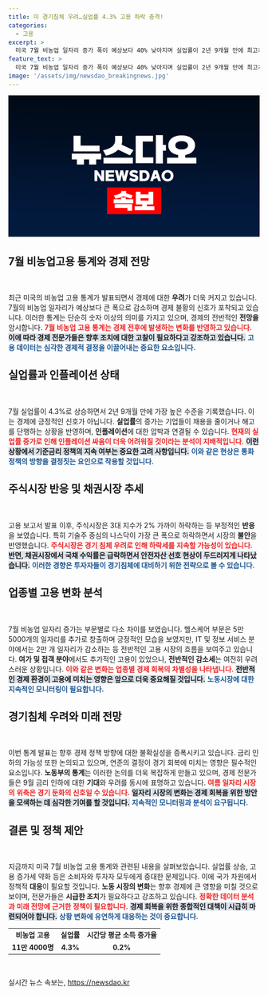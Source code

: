 ```yaml
---
title: 미 경기침체 우려…실업률 4.3% 고용 하락 충격!
categories:
  - 고용
excerpt: >
  미국 7월 비농업 일자리 증가 폭이 예상보다 40% 낮아지며 실업률이 2년 9개월 만에 최고치를 기록했다. 경기침체 우려가 커지는 가운데, 주식시장은 급락하고 채권은 안전 자산 선호로 반등하며 혼조세를 보이고 있다.
feature_text: >
  미국 7월 비농업 일자리 증가 폭이 예상보다 40% 낮아지며 실업률이 2년 9개월 만에 최고치를 기록했다. 경기침체 우려가 커지는 가운데, 주식시장은 급락하고 채권은 안전 자산 선호로 반등하며 혼조세를 보이고 있다.
image: '/assets/img/newsdao_breakingnews.jpg'
---
```


<p><img src="/assets/img/newsdao_breakingnews.jpg" alt="ranknews 속보" /></p>

<h2 data-ke-size="size26">7월 비농업고용 통계와 경제 전망</h2>

<p data-ke-size="size16">&nbsp;</p>

<p>최근 미국의 비농업 고용 통계가 발표되면서 경제에 대한 <b>우려</b>가 더욱 커지고 있습니다. 7월의 비농업 일자리가 예상보다 큰 폭으로 감소하며 경제 불황의 신호가 포착되고 있습니다. 이러한 통계는 단순히 숫자 이상의 의미를 가지고 있으며, 경제의 전반적인 <b>전망을</b> 암시합니다. <b><span style="color: #ee2323;">7월 비농업 고용 통계는 경제 전후에 발생하는 변화를 반영하고 있습니다.</span></b> <b><span style="background-color: #21538527;">이에 따라 경제 전문가들은 향후 조치에 대한 고찰이 필요하다고 강조하고 있습니다.</span></b> <b><span style="color: #1a5490;">고용 데이터는 심각한 경제적 결정을 이끌어내는 중요한 요소입니다.</span></b></p>

<h2 data-ke-size="size26">실업률과 인플레이션 상태</h2>

<p data-ke-size="size16">&nbsp;</p>

<p>7월 실업률이 4.3%로 상승하면서 2년 9개월 만에 가장 높은 수준을 기록했습니다. 이는 경제에 긍정적인 신호가 아닙니다. <b>실업률</b>의 증가는 기업들이 채용을 줄이거나 해고를 단행하는 상황을 반영하며, <b>인플레이션</b>에 대한 압박과 연결될 수 있습니다. <b><span style="color: #ee2323;">현재의 실업률 증가로 인해 인플레이션 싸움이 더욱 어려워질 것이라는 분석이 지배적입니다.</span></b> <b><span style="background-color: #21538527;">이런 상황에서 기준금리 정책의 지속 여부는 중요한 고려 사항입니다.</span></b> <b><span style="color: #1a5490;">이와 같은 현상은 통화정책의 방향을 결정짓는 요인으로 작용할 것입니다.</span></b></p>

<h2 data-ke-size="size26">주식시장 반응 및 채권시장 추세</h2>

<p data-ke-size="size16">&nbsp;</p>

<p>고용 보고서 발표 이후, 주식시장은 3대 지수가 2% 가까이 하락하는 등 부정적인 <b>반응</b>을 보였습니다. 특히 기술주 중심의 나스닥이 가장 큰 폭으로 하락하면서 시장의 <b>불안</b>을 반영했습니다. <b><span style="color: #ee2323;">주식시장은 경기 침체 우려로 인해 하락세를 지속할 가능성이 있습니다.</span></b> <b><span style="background-color: #21538527;">반면, 채권시장에서 국채 수익률은 급락하면서 안전자산 선호 현상이 두드러지게 나타났습니다.</span></b> <b><span style="color: #1a5490;">이러한 경향은 투자자들이 경기침체에 대비하기 위한 전략으로 볼 수 있습니다.</span></b></p>

<h2 data-ke-size="size26">업종별 고용 변화 분석</h2>

<p data-ke-size="size16">&nbsp;</p>

<p>7월 비농업 일자리 증가는 부문별로 다소 차이를 보였습니다. 헬스케어 부문은 5만 5000개의 일자리를 추가로 창출하며 긍정적인 모습을 보였지만, IT 및 정보 서비스 분야에서는 2만 개 일자리가 감소하는 등 전반적인 고용 시장의 흐름을 보여주고 있습니다. <b>여가 및 접객 분야</b>에서도 추가적인 고용이 있었으나, <b>전반적인 감소세</b>는 여전히 우려스러운 상황입니다. <b><span style="color: #ee2323;">이와 같은 변화는 업종별 경제 회복의 차별성을 나타냅니다.</span></b> <b><span style="background-color: #21538527;">전반적인 경제 환경이 고용에 미치는 영향은 앞으로 더욱 중요해질 것입니다.</span></b> <b><span style="color: #1a5490;">노동시장에 대한 지속적인 모니터링이 필요합니다.</span></b></p>

<h2 data-ke-size="size26">경기침체 우려와 미래 전망</h2>

<p data-ke-size="size16">&nbsp;</p>

<p>이번 통계 발표는 향후 경제 정책 방향에 대한 불확실성을 증폭시키고 있습니다. 금리 인하의 가능성 또한 논의되고 있으며, 연준의 결정이 경기 회복에 미치는 영향은 필수적인 요소입니다. <b>노동부의 통계</b>는 이러한 논의를 더욱 복잡하게 만들고 있으며, 경제 전문가들은 9월 금리 인하에 대한 <b>기대</b>와 우려를 동시에 표명하고 있습니다. <b><span style="color: #ee2323;">여름 일자리 시장의 위축은 경기 둔화의 신호일 수 있습니다.</span></b> <b><span style="background-color: #21538527;">일자리 시장의 변화는 경제 회복을 위한 방안을 모색하는 데 심각한 기여를 할 것입니다.</span></b> <b><span style="color: #1a5490;">지속적인 모니터링과 분석이 요구됩니다.</span></b></p>

<h2 data-ke-size="size26">결론 및 정책 제안</h2>

<p data-ke-size="size16">&nbsp;</p>

<p>지금까지 미국 7월 비농업 고용 통계와 관련된 내용을 살펴보았습니다. 실업률 상승, 고용 증가세 약화 등은 소비자와 투자자 모두에게 중대한 문제입니다. 이에 국가 차원에서 정책적 <b>대응</b>이 필요할 것입니다. <b>노동 시장의 변화</b>는 향후 경제에 큰 영향을 미칠 것으로 보이며, 전문가들은 <b>시급한 조치</b>가 필요하다고 강조하고 있습니다. <b><span style="color: #ee2323;">정확한 데이터 분석과 미래 전망에 근거한 정책이 필요합니다.</span></b> <b><span style="background-color: #21538527;">경제 회복을 위한 종합적인 대책이 시급히 마련되어야 합니다.</span></b> <b><span style="color: #1a5490;">상황 변화에 유연하게 대응하는 것이 중요합니다.</span></b></p>

<table>
    <tr>
        <td style="text-align: center; height: 17px;"><b>비농업 고용</b></td>
        <td style="text-align: center; height: 17px;"><b>실업률</b></td>
        <td style="text-align: center; height: 17px;"><b>시간당 평균 소득 증가율</b></td>
    </tr>
    <tr>
        <td style="text-align: center; height: 17px;"><b>11만 4000명</b></td>
        <td style="text-align: center; height: 17px;"><b>4.3%</b></td>
        <td style="text-align: center; height: 17px;"><b>0.2%</b></td>
    </tr>
</table>

<p data-ke-size="size16">&nbsp;</p>
실시간 뉴스 속보는, <a href="https://newsdao.kr" rel="dofollow">https://newsdao.kr</a>


